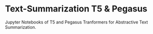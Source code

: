 # Text-Summarization T5 & Pegasus
Jupyter Notebooks of T5 and Pegasus Tranformers for Abstractive Text Summarization.  
